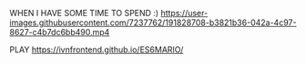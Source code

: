 WHEN I HAVE SOME TIME TO SPEND :)
https://user-images.githubusercontent.com/7237762/191828708-b3821b36-042a-4c97-8627-c4b7dc6bb490.mp4

PLAY https://ivnfrontend.github.io/ES6MARIO/
